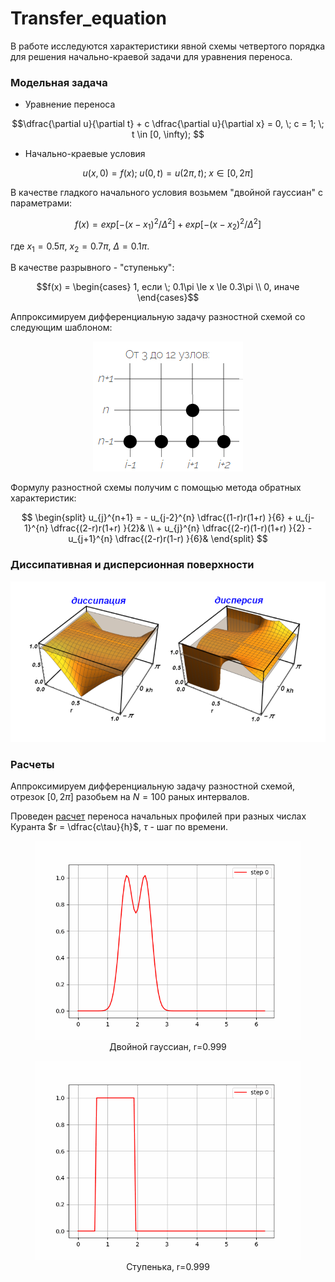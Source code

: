 # Transfer_equation
В работе исследуются характеристики явной схемы четвертого порядка для решения начально-краевой задачи для уравнения переноса.

### Модельная задача

- Уравнение переноса

$$\dfrac{\partial u}{\partial t} + c \dfrac{\partial u}{\partial x} = 0, \; c = 1; \; t \in [0, \infty); $$

- Начально-краевые условия
  
$$u(x, 0) = f(x); \; u(0, t) = u(2\pi, t); \; x \in [0, 2\pi]$$

В качестве гладкого начального условия возьмем "двойной гауссиан" с параметрами:

$$f(x)=exp[-(x-x_1)^2 / \Delta^2] + exp[-(x-x_2)^2 / \Delta^2]$$

где $x_1=0.5 \pi$, $x_2=0.7\pi$, $\Delta=0.1\pi$. 

В качестве разрывного - "ступеньку":

$$f(x) = \begin{cases}
    1, если \; 0.1\pi \le x \le 0.3\pi \\
    0, иначе
\end{cases}$$

Аппроксимируем дифференциальную задачу разностной схемой со следующим шаблоном:

<div style="text-align: center;">

![](pattern.png)

</div>

Формулу разностной схемы получим с помощью метода обратных характеристик:

$$
\begin{split}
	u_{j}^{n+1} = - u_{j-2}^{n} \dfrac{(1-r)r(1+r) }{6} + u_{j-1}^{n} \dfrac{(2-r)r(1+r) }{2}& \\
	+ u_{j}^{n} \dfrac{(2-r)(1-r)(1+r) }{2} - u_{j+1}^{n} \dfrac{(2-r)r(1-r) }{6}&
\end{split}
$$

### Диссипативная и дисперсионная поверхности

<div style="text-align: center;">

![](surfaces.png)

</div>


### Расчеты

Аппроксимируем дифференциальную задачу разностной схемой, отрезок $[0, 2\pi]$ разобьем на $N=100$ раных интервалов.

Проведен [расчет](GIFs) переноса начальных профилей при разных числах Куранта $r = \dfrac{c\tau}{h}$, $\tau$ - шаг по времени.

<div style="text-align: center;">

<figure>
  <img
  src=GIFs/Shema_0.999.gif
  alt="Gauss">
  <figcaption>Двойной гауссиан, r=0.999</figcaption>
</figure>

</div>

<div style="text-align: center;">

<figure>
  <img
  src=GIFs/Shema2_0.999.gif
  alt="Gauss">
  <figcaption>Ступенька, r=0.999</figcaption>
</figure>

</div>